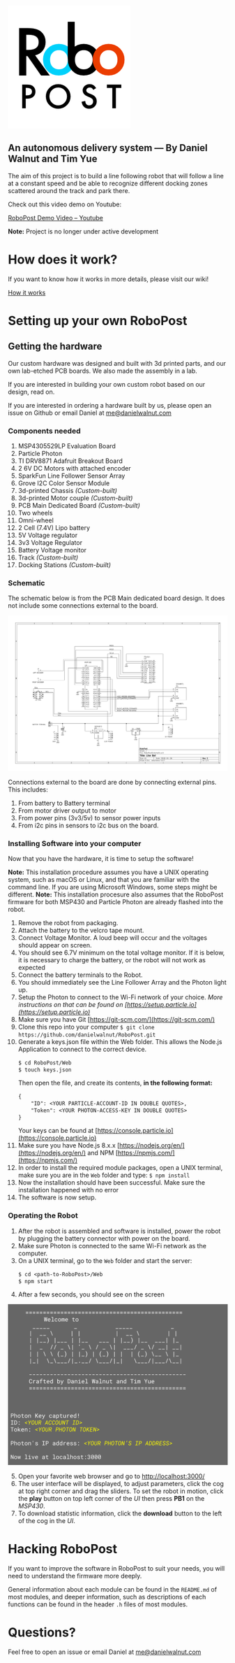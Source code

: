 ﻿![RoboPostLogo](Media/logo.png)
## An autonomous delivery system — By Daniel Walnut and Tim Yue

The aim of this project is to build a line following robot that will follow a line at a constant speed and be able to recognize different docking zones scattered around the track and park there.

Check out this video demo on Youtube:

[RoboPost Demo Video – Youtube](https://www.youtube.com/watch?v=mAnifTH91ZA)

**Note:** Project is no longer under active development

# How does it work?

If you want to know how it works in more details, please visit our wiki!

[How it works](https://github.com/danielwalnut/RoboPost/wiki/Home.md)

# Setting up your own RoboPost

## Getting the hardware

Our custom hardware was designed and built with 3d printed parts, and our own lab-etched PCB boards.
We also made the assembly in a lab.

If you are interested in building your own custom robot based on our design, read on.

If you are interested in ordering a hardware built by us, please open an issue on Github or email Daniel at [me@danielwalnut.com](mailto:me@danielwalnut.com)

### Components needed

1. MSP4305529LP Evaluation Board
2. Particle Photon
3. TI DRV8871 Adafruit Breakout Board
4. 2 6V DC Motors with attached encoder
5. SparkFun Line Follower Sensor Array
6. Grove I2C Color Sensor Module
7. 3d-printed Chassis *(Custom-built)*
8. 3d-printed Motor couple *(Custom-built)*
9. PCB Main Dedicated Board *(Custom-built)*
10. Two wheels
11. Omni-wheel
12. 2 Cell (7.4V) Lipo battery
13. 5V Voltage regulator
14. 3v3 Voltage Regulator
15. Battery Voltage monitor
16. Track *(Custom-built)*
17. Docking Stations *(Custom-built)*

### Schematic

The schematic below is from the PCB Main dedicated board design. It does not include some connections external to the board.

![RoboPostSchematic](Media/Schematic.png)

Connections external to the board are done by connecting external pins. This includes:

1. From battery to Battery terminal
2. From motor driver output to motor
3. From power pins (3v3/5v) to sensor power inputs
4. From i2c pins in sensors to i2c bus on the board.

### Installing Software into your computer

Now that you have the hardware, it is time to setup the software!

**Note:** This installation procedure assumes you have a UNIX operating system, such as macOS or Linux, and that you are familiar with the command line. If you are using Microsoft Windows, some steps might be different.
**Note:** This installation procesure also assumes that the RoboPost firmware for both MSP430 and Particle Photon are already flashed into the robot.

1. Remove the robot from packaging.
2. Attach the battery to the velcro tape mount.
3. Connect Voltage Monitor. A loud beep will occur and the voltages should appear on screen.
4. You should see 6.7V minimum on the total voltage monitor. If it is below, it is necessary to charge the battery, or the robot will not work as expected
5. Connect the battery terminals to the Robot.
6. You should immediately see the Line Follower Array and the Photon light up.
7. Setup the Photon to connect to the Wi-Fi network of your choice. *More instructions on that can be found on [https://setup.particle.io](https://setup.particle.io)*
8. Make sure you have Git [https://git-scm.com/](https://git-scm.com/)
9. Clone this repo into your computer
	```$ git clone https://github.com/danielwalnut/RoboPost.git```
10. Generate a keys.json file within the Web folder. This allows the Node.js Application to connect to the correct device.
	```
	$ cd RoboPost/Web
	$ touch keys.json
	```
	Then open the file, and create its contents, **in the following format:**
	```
	{
	    "ID": <YOUR PARTICLE-ACCOUNT-ID IN DOUBLE QUOTES>,
	    "Token": <YOUR PHOTON-ACCESS-KEY IN DOUBLE QUOTES>
	}
	```
	Your keys can be found at [https://console.particle.io](https://console.particle.io)
11. Make sure you have Node.js 8.x.x [https://nodejs.org/en/](https://nodejs.org/en/) and NPM [https://npmjs.com/](https://npmjs.com/)
12. In order to install the required module packages, open a UNIX terminal, make sure you are in the ```Web``` folder and type:
	```$ npm install```
13. Now the installation should have been successful. Make sure the installation happened with no error
14. The software is now setup.

### Operating the Robot

1. After the robot is assembled and software is installed, power the robot by plugging the battery connector with power on the board.
2. Make sure Photon is connected to the same Wi-Fi network as the computer.
3. On a UNIX terminal, go to the ```Web``` folder and start the server:
	```
	$ cd <path-to-RoboPost>/Web
	$ npm start
	```
4. After a few seconds, you should see on the screen

![Server has launched!](Media/server-launched.png)

5. Open your favorite web browser and go to [http://localhost:3000/](http://localhost:3000/)
6. The user interface will be displayed, to adjust parameters, click the cog at top right corner and drag the sliders. To set the robot in motion, click the **play** button on top left corner of the *UI* then press **PB1** on the *MSP430*.
7. To download statistic information, click the **download** button to the left of the cog in the *UI*.

# Hacking RoboPost

If you want to improve the software in RoboPost to suit your needs, you will need to understand the firmware more deeply.

General information about each module can be found in the ```README.md``` of most modules, and deeper information, such as descriptions of each functions can be found in the header ```.h``` files of most modules.

# Questions?

Feel free to open an issue or email Daniel at [me@danielwalnut.com](mailto:me@danielwalnut.com)